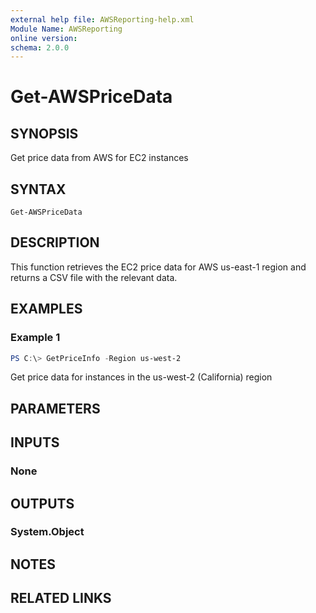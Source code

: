 ```yaml
---
external help file: AWSReporting-help.xml
Module Name: AWSReporting
online version:
schema: 2.0.0
---
```


# Get-AWSPriceData

## SYNOPSIS
Get price data from AWS for EC2 instances

## SYNTAX

```
Get-AWSPriceData
```

## DESCRIPTION
This function retrieves the EC2 price data for AWS us-east-1 region and returns a CSV file with
 the relevant data.

## EXAMPLES

### Example 1
```powershell
PS C:\> GetPriceInfo -Region us-west-2
```

Get price data for instances in the us-west-2 (California) region

## PARAMETERS

## INPUTS

### None
## OUTPUTS

### System.Object
## NOTES

## RELATED LINKS

